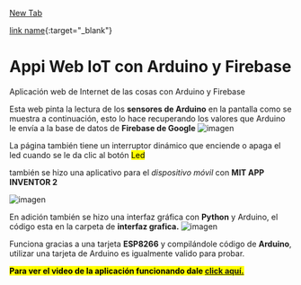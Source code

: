 <a href="example.com" target="_blank">New Tab</a>

[link name](www.example.com){:target="_blank"}


# Appi Web IoT con Arduino y Firebase

Aplicación web de Internet de las cosas con Arduino y Firebase 

Esta web pinta la lectura de los **sensores de Arduino** en la pantalla como se muestra a continuación, esto lo hace recuperando los valores que Arduino le envía a la base de datos de **Firebase de Google**
![imagen](https://res.cloudinary.com/drbotbbjb/image/upload/v1653715761/Screenshot_95_k8oc1u.png)

La página también tiene un interruptor dinámico que enciende o apaga el led cuando se le da clic al botón <mark>Led</mark>

también se hizo una aplicativo para el _dispositivo móvil_ con **MIT APP INVENTOR 2**

![imagen](https://res.cloudinary.com/drbotbbjb/image/upload/v1653717567/WhatsApp_Image_2022-05-28_at_12.41.22_AM_hgpkmq.jpg)

En adición también se hizo una interfaz gráfica con **Python** y Arduino, el código esta en la carpeta de **interfaz grafica.**
![imagen](https://res.cloudinary.com/drbotbbjb/image/upload/v1653717169/Screenshot_96_psysrv.png)

Funciona gracias a una tarjeta **ESP8266** y compilándole código de **Arduino**, utilizar una tarjeta de Arduino es igualmente valido para probar.

<mark>**Para ver el video de la aplicación funcionando dale [click aquí.](https://youtu.be/IPjW5yukF_M)**</mark>
